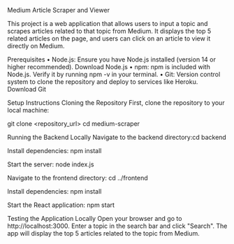 Medium Article Scraper and Viewer

This project is a web application that allows users to input a topic and scrapes articles related to that topic from Medium. It displays the top 5 related articles on the page, and users can click on an article to view it directly on Medium.


Prerequisites
•	Node.js: Ensure you have Node.js installed (version 14 or higher recommended). Download Node.js
•	npm: npm is included with Node.js. Verify it by running npm -v in your terminal.
•	Git: Version control system to clone the repository and deploy to services like Heroku. Download Git

Setup Instructions
Cloning the Repository
First, clone the repository to your local machine:

git clone <repository_url>
cd medium-scraper


Running the Backend Locally
Navigate to the backend directory:cd backend

Install dependencies:
npm install


Start the server:
node index.js

Navigate to the frontend directory:
cd ../frontend


Install dependencies:
npm install


Start the React application:
npm start 

Testing the Application Locally
Open your browser and go to http://localhost:3000.
Enter a topic in the search bar and click "Search".
The app will display the top 5 articles related to the topic from Medium.